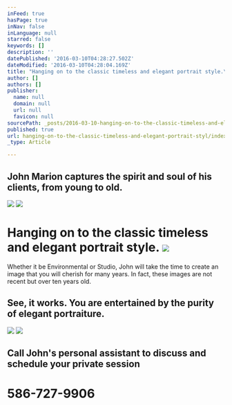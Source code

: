 ```yaml
---
inFeed: true
hasPage: true
inNav: false
inLanguage: null
starred: false
keywords: []
description: ''
datePublished: '2016-03-10T04:28:27.502Z'
dateModified: '2016-03-10T04:28:04.169Z'
title: "Hanging on to the classic timeless and elegant portrait style.\_"
author: []
authors: []
publisher:
  name: null
  domain: null
  url: null
  favicon: null
sourcePath: _posts/2016-03-10-hanging-on-to-the-classic-timeless-and-elegant-portrait-styl.md
published: true
url: hanging-on-to-the-classic-timeless-and-elegant-portrait-styl/index.html
_type: Article

---
```

## John Marion captures the spirit and soul of his clients, from young to old.
![](https://the-grid-user-content.s3-us-west-2.amazonaws.com/aede7188-22fa-4deb-86e4-c5165b6328e9.jpg)
![](https://the-grid-user-content.s3-us-west-2.amazonaws.com/1eb5088a-fc9a-4f2e-96b8-b0833c00f140.jpg)

# Hanging on to the classic timeless and elegant portrait style. ![](https://the-grid-user-content.s3-us-west-2.amazonaws.com/eb4cc9a2-b689-41a5-822e-b4cb41a9eeaa.jpg)

Whether it be Environmental or Studio, John will take the time to create an image that you will cherish for many years. In fact, these images are not recent but over ten years old.

## See, it works. You are entertained by the purity of elegant portraiture.
![](https://the-grid-user-content.s3-us-west-2.amazonaws.com/ea7be37c-ab64-481f-bc31-c51080c88429.jpg)
![](https://the-grid-user-content.s3-us-west-2.amazonaws.com/9012dbfe-8a0d-4a56-bd28-203a33cb7639.jpg)

## Call John's personal assistant to discuss and schedule your private session

# 586-727-9906